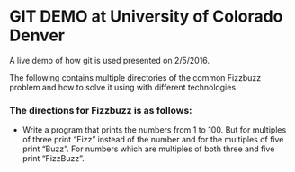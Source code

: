 GIT DEMO at University of Colorado Denver
===

A live demo of how git is used presented on 2/5/2016.

The following contains multiple directories of the common Fizzbuzz problem and how to solve it using with different technologies.

### The directions for Fizzbuzz is as follows:
* Write a program that prints the numbers from 1 to 100. But for multiples of three print “Fizz” instead of the number and for the multiples of five print “Buzz”. For numbers which are multiples of both three and five print “FizzBuzz”.

